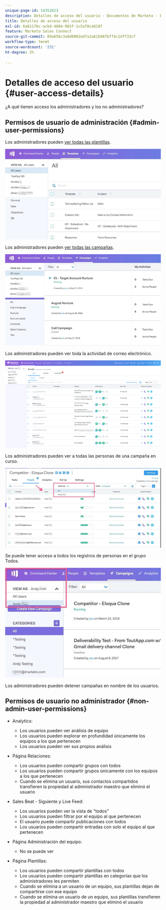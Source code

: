 ```yaml
---
unique-page-id: 14352623
description: Detalles de acceso del usuario - Documentos de Marketo - Documentación del producto
title: Detalles de acceso del usuario
exl-id: 6a61176c-acbd-4684-983f-1c5af0ca6187
feature: Marketo Sales Connect
source-git-commit: 09a656c3a0d0002edfa1a61b987bff4c1dff33cf
workflow-type: tm+mt
source-wordcount: '231'
ht-degree: 2%

---
```


# Detalles de acceso del usuario {#user-access-details}

¿A qué tienen acceso los administradores y los no administradores?

## Permisos de usuario de administración {#admin-user-permissions}

Los administradores pueden [ver todas las plantillas](/help/marketo/product-docs/marketo-sales-connect/templates/view-template-list-as-another-user.md).

![](assets/templates.jpg)

Los administradores pueden [ver todas las campañas](/help/marketo/product-docs/marketo-sales-connect/campaigns/view-campaigns-list-as-another-user.md).

![](assets/campaigns.jpg)

Los administradores pueden ver toda la actividad de correo electrónico.

![](assets/user-access-details-3.png)

Los administradores pueden ver a todas las personas de una campaña en curso.

![](assets/running.jpg)

Se puede tener acceso a todos los registros de personas en el grupo Todos.

![](assets/viewed.jpg)

Los administradores pueden detener campañas en nombre de los usuarios.

## Permisos de usuario no administrador {#non-admin-user-permissions}

* Analytics:

   * Los usuarios pueden ver análisis de equipo
   * Los usuarios pueden explorar en profundidad únicamente los equipos a los que pertenecen
   * Los usuarios pueden ver sus propios análisis

* Página Relaciones:

   * Los usuarios pueden compartir grupos con todos
   * Los usuarios pueden compartir grupos únicamente con los equipos a los que pertenecen
   * Cuando se elimina un usuario, sus contactos compartidos transfieren la propiedad al administrador maestro que eliminó el usuario

* Sales Beat - Siguiente y Live Feed:

   * Los usuarios pueden ver la vista de &quot;todos&quot;
   * Los usuarios pueden filtrar por el equipo al que pertenecen
   * El usuario puede compartir publicaciones con todos
   * Los usuarios pueden compartir entradas con solo el equipo al que pertenecen

* Página Administración del equipo:

   * No se puede ver

* Página Plantillas:

   * Los usuarios pueden compartir plantillas con todos
   * Los usuarios pueden compartir plantillas en categorías que los administradores les permiten
   * Cuando se elimina a un usuario de un equipo, sus plantillas dejan de compartirse con ese equipo
   * Cuando se elimina un usuario de un equipo, sus plantillas transfieren la propiedad al administrador maestro que eliminó el usuario
